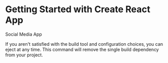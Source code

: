 # Getting Started with Create React App

Social Media App 



If you aren't satisfied with the build tool and configuration choices, you can eject at any time. This command will remove the single build dependency from your project.

 

